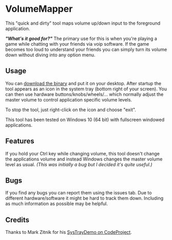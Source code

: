 # VolumeMapper
This "quick and dirty" tool maps volume up/down input to the foreground application.

**_"What's it good for?"_**
The primary use for this is when you're playing a game while chatting with your friends via voip software. If the game becomes too loud to understand your friends you can simply turn its volume down without diving into any option menu.

## Usage
You can [download the binary](https://github.com/seb3sec/VolumeMapper/releases/download/v1.0/VolumeMapper.exe) and put it on your desktop. After startup the tool appears as an icon in the system tray (bottom right of your screen). 
You can then use hardware buttons/knobs/wheels/... which normally adjust the master volume to control application specific volume levels.

To stop the tool, just right-click on the icon and choose "exit".

This tool has been tested on Windows 10 (64 bit) with fullscreen windowed applications. 

## Features
If you hold your Ctrl key while changing volume, this tool doesn't change the applications volume and instead Windows changes the master volume level as usual. *(This was initially a bug but I decided it's quite useful.)*

## Bugs
If you find any bugs you can report them using the issues tab. Due to different hardware/software it might be hard to track them down. Including as much information as possible may be helpful.

## Credits
Thanks to Mark Zitnik for his [SysTrayDemo on CodeProject](https://www.codeproject.com/Articles/18783/Example-of-a-SysTray-App-in-Win).
